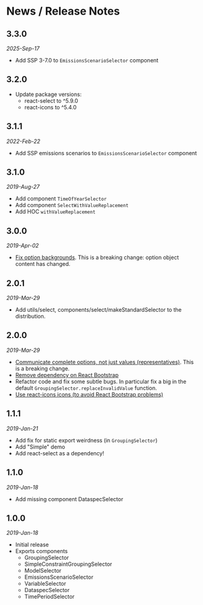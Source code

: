 # News / Release Notes

## 3.3.0

_2025-Sep-17_

- Add SSP 3-7.0 to `EmissionsScenarioSelector` component

## 3.2.0

- Update package versions:
  - react-select to ^5.9.0
  - react-icons to ^5.4.0

## 3.1.1

_2022-Feb-22_

- Add SSP emissions scenarios to `EmissionsScenarioSelector` component

## 3.1.0

_2019-Aug-27_

- Add component `TimeOfYearSelector`
- Add component `SelectWithValueReplacement`
- Add HOC `withValueReplacement`

## 3.0.0

_2019-Apr-02_

- [Fix option backgrounds](https://github.com/pacificclimate/pcic-react-components/issues/10).
  This is a breaking change: option object content has changed.

## 2.0.1

_2019-Mar-29_

- Add utils/select, components/select/makeStandardSelector to the distribution.

## 2.0.0

_2019-Mar-29_

- [Communicate complete options, not just values (representatives)](https://github.com/pacificclimate/pcic-react-components/issues/4). This is a breaking change.
- [Remove dependency on React Bootstrap](https://github.com/pacificclimate/pcic-react-components/issues/1)
- Refactor code and fix some subtle bugs. In particular fix a big in
  the default `GroupingSelector.replaceInvalidValue` function.
- [Use react-icons icons (to avoid React Bootstrap problems)](https://github.com/pacificclimate/pcic-react-components/issues/5)

## 1.1.1

_2019-Jan-21_

- Add fix for static export weirdness (in `GroupingSelector`)
- Add "Simple" demo
- Add react-select as a dependency!

## 1.1.0

_2019-Jan-18_

- Add missing component DataspecSelector

## 1.0.0

_2019-Jan-18_

- Initial release
- Exports components
  - GroupingSelector
  - SimpleConstraintGroupingSelector
  - ModelSelector
  - EmissionsScenarioSelector
  - VariableSelector
  - DataspecSelector
  - TimePeriodSelector
